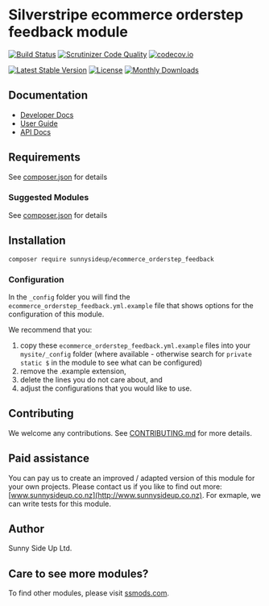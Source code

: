 # Silverstripe ecommerce orderstep feedback module
[![Build Status](https://travis-ci.org/sunnysideup/silverstripe-ecommerce_orderstep_feedback.svg?branch=master)](https://travis-ci.org/sunnysideup/silverstripe-ecommerce_orderstep_feedback)
[![Scrutinizer Code Quality](https://scrutinizer-ci.com/g/sunnysideup/silverstripe-ecommerce_orderstep_feedback/badges/quality-score.png?b=master)](https://scrutinizer-ci.com/g/sunnysideup/silverstripe-ecommerce_orderstep_feedback/?branch=master)
[![codecov.io](https://codecov.io/github/sunnysideup/silverstripe-ecommerce_orderstep_feedback/coverage.svg?branch=master)](https://codecov.io/github/sunnysideup/silverstripe-ecommerce_orderstep_feedback?branch=master)

[![Latest Stable Version](https://poser.pugx.org/sunnysideup/ecommerce_orderstep_feedback/version)](https://packagist.org/packages/sunnysideup/ecommerce_orderstep_feedback)
[![License](https://poser.pugx.org/sunnysideup/ecommerce_orderstep_feedback/license)](https://packagist.org/packages/sunnysideup/ecommerce_orderstep_feedback)
[![Monthly Downloads](https://poser.pugx.org/sunnysideup/ecommerce_orderstep_feedback/d/monthly)](https://packagist.org/packages/sunnysideup/ecommerce_orderstep_feedback)


## Documentation



 * [Developer Docs](docs/en/INDEX.md)
 * [User Guide](docs/en/userguide.md)
 * [API Docs](http://docs.ssmods.com/sunnysideup/ecommerce_orderstep_feedback/classes.xhtml)


## Requirements



See [composer.json](composer.json) for details


### Suggested Modules



See [composer.json](composer.json) for details


## Installation


```
composer require sunnysideup/ecommerce_orderstep_feedback
```

### Configuration



In the `_config` folder you will find the `ecommerce_orderstep_feedback.yml.example`
file that shows options for the configuration of this module.

We recommend that you:

  1. copy these `ecommerce_orderstep_feedback.yml.example` files into your
`mysite/_config` folder (where available - otherwise search for `private static $` in the module to see what can be configured)
  2. remove the .example extension,
  3. delete the lines you do not care about, and
  4. adjust the configurations that you would like to use.


## Contributing



We welcome any contributions. See [CONTRIBUTING.md](CONTRIBUTING.md) for more details.

## Paid assistance



You can pay us to create an improved / adapted version of this module for your own projects.  Please contact us if you like to find out more: [www.sunnysideup.co.nz](http://www.sunnysideup.co.nz).  For exmaple, we can write tests for this module.  

## Author



Sunny Side Up Ltd.


## Care to see more modules?

To find other modules, please visit [ssmods.com](http://ssmods.com/).
